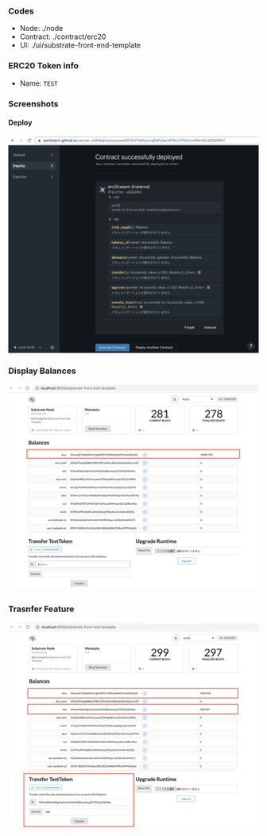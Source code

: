 ### Codes
- Node: ./node
- Contract: ./contract/erc20
- UI: ./ui/substrate-front-end-template

### ERC20 Token info
- Name: `TEST`

### Screenshots
#### Deploy
![](./screenshot0.png)

### Display Balances
![](./screenshot1.png)

### Trasnfer Feature
![](./screenshot2.png)
